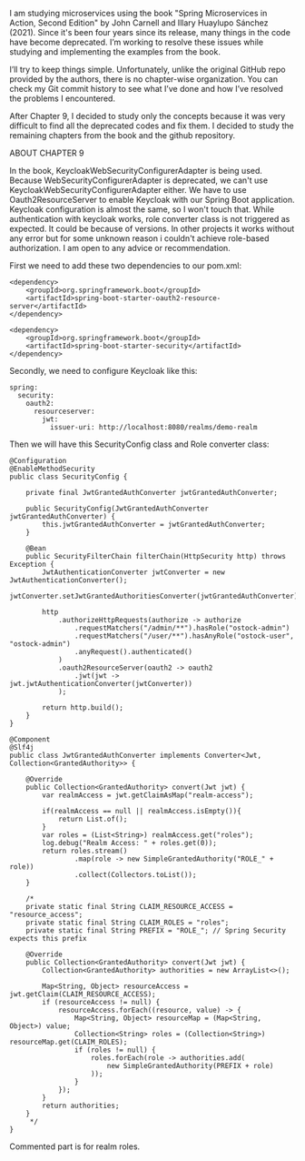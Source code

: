 I am studying microservices using the book "Spring Microservices in Action, Second Edition" by John Carnell and Illary Huaylupo Sánchez (2021). Since it's been four years since its release, many things in the code have become deprecated. I’m working to resolve these issues while studying and implementing the examples from the book.

I’ll try to keep things simple. Unfortunately, unlike the original GitHub repo provided by the authors, there is no chapter-wise organization. You can check my Git commit history to see what I’ve done and how I’ve resolved the problems I encountered.

After Chapter 9, I decided to study only the concepts because it was very difficult to find all the deprecated codes and fix them. I decided to study the remaining chapters from the book and the github repository.

ABOUT CHAPTER 9

In the book, KeycloakWebSecurityConfigurerAdapter is being used. Because WebSecurityConfigurerAdapter is deprecated, we can't use KeycloakWebSecurityConfigurerAdapter either. We have to use Oauth2ResourceServer to enable Keycloak with our Spring Boot application. Keycloak configuration is almost the same, so I won't touch that.
While authentication with keycloak works, role converter class is not triggered as expected. It could be because of versions. In other projects it works without any error but for some unknown reason i couldn't achieve role-based authorization. I am open to any advice or recommendation.

First we need to add these two dependencies to our pom.xml:
```
<dependency>
    <groupId>org.springframework.boot</groupId>
    <artifactId>spring-boot-starter-oauth2-resource-server</artifactId>
</dependency>

<dependency>
    <groupId>org.springframework.boot</groupId>
    <artifactId>spring-boot-starter-security</artifactId>
</dependency>
```



Secondly, we need to configure Keycloak like this:
```
spring:
  security:
    oauth2:
      resourceserver:
        jwt:
          issuer-uri: http://localhost:8080/realms/demo-realm
```

Then we will have this SecurityConfig class and Role converter class:
```
@Configuration
@EnableMethodSecurity
public class SecurityConfig {

    private final JwtGrantedAuthConverter jwtGrantedAuthConverter;

    public SecurityConfig(JwtGrantedAuthConverter jwtGrantedAuthConverter) {
        this.jwtGrantedAuthConverter = jwtGrantedAuthConverter;
    }

    @Bean
    public SecurityFilterChain filterChain(HttpSecurity http) throws Exception {
        JwtAuthenticationConverter jwtConverter = new JwtAuthenticationConverter();
        jwtConverter.setJwtGrantedAuthoritiesConverter(jwtGrantedAuthConverter);

        http
            .authorizeHttpRequests(authorize -> authorize
                .requestMatchers("/admin/**").hasRole("ostock-admin")
                .requestMatchers("/user/**").hasAnyRole("ostock-user", "ostock-admin")
                .anyRequest().authenticated()
            )
            .oauth2ResourceServer(oauth2 -> oauth2
                .jwt(jwt -> jwt.jwtAuthenticationConverter(jwtConverter))
            );

        return http.build();
    }
}
```
```
@Component
@Slf4j
public class JwtGrantedAuthConverter implements Converter<Jwt, Collection<GrantedAuthority>> {

    @Override
    public Collection<GrantedAuthority> convert(Jwt jwt) {
        var realmAccess = jwt.getClaimAsMap("realm-access");

        if(realmAccess == null || realmAccess.isEmpty()){
            return List.of();
        }
        var roles = (List<String>) realmAccess.get("roles");
        log.debug("Realm Access: " + roles.get(0));
        return roles.stream()
                .map(role -> new SimpleGrantedAuthority("ROLE_" + role))
                .collect(Collectors.toList());
    }

    /*
    private static final String CLAIM_RESOURCE_ACCESS = "resource_access";
    private static final String CLAIM_ROLES = "roles";
    private static final String PREFIX = "ROLE_"; // Spring Security expects this prefix

    @Override
    public Collection<GrantedAuthority> convert(Jwt jwt) {
        Collection<GrantedAuthority> authorities = new ArrayList<>();

        Map<String, Object> resourceAccess = jwt.getClaim(CLAIM_RESOURCE_ACCESS);
        if (resourceAccess != null) {
            resourceAccess.forEach((resource, value) -> {
                Map<String, Object> resourceMap = (Map<String, Object>) value;
                Collection<String> roles = (Collection<String>) resourceMap.get(CLAIM_ROLES);
                if (roles != null) {
                    roles.forEach(role -> authorities.add(
                        new SimpleGrantedAuthority(PREFIX + role)
                    ));
                }
            });
        }
        return authorities;
    }
     */
}
```
Commented part is for realm roles.

